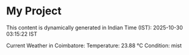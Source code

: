 # My Project

This content is dynamically generated in Indian Time (IST): 2025-10-30 03:15:22 IST


Current Weather in Coimbatore:
Temperature: 23.88 °C
Condition: mist
